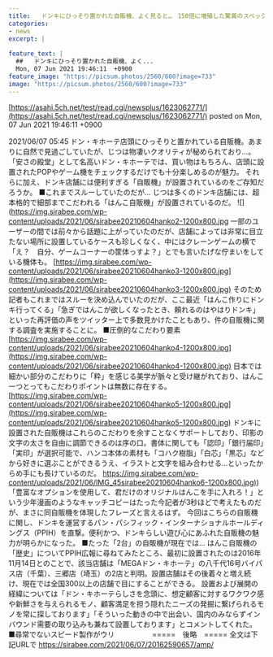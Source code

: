 ```yaml
---
title:   ドンキにひっそり置かれた自販機、よく見ると…　150倍に増殖した驚異のスペック判明  
categories:
- news
excerpt: |
  
feature_text: |
  ##   ドンキにひっそり置かれた自販機、よく...
  Mon, 07 Jun 2021 19:46:11  +0900
feature_image: "https://picsum.photos/2560/600?image=733"
image: "https://picsum.photos/2560/600?image=733"
---
```


[https://asahi.5ch.net/test/read.cgi/newsplus/1623062771/](https://asahi.5ch.net/test/read.cgi/newsplus/1623062771/)
posted on Mon, 07 Jun 2021 19:46:11  +0900

<!--more-->

2021/06/07 05:45 ドン・キホーテ店頭にひっそりと置かれている自販機。あまりに自然で見過ごしていたが、じつは物凄いクオリティが秘められており…。 「安さの殿堂」として名高いドン・キホーテでは、買い物はもちろん、店頭に設置されたPOPやゲーム機をチェックするだけでも十分楽しめるのが魅力。 それらに加え、ドンキ店舗には便利すぎる「自販機」が設置されているのをご存知だろうか。 ■これまでスルーしていたのだが… じつは多くのドンキ店舗には、超本格的で細部までこだわれる「はんこ自販機」が設置されているのだ。 ![](https://img.sirabee.com/wp-content/uploads/2021/06/sirabee20210604hanko2-1200x800.jpg 一部のユーザーの間では前々から話題に上がっていたのだが、店舗によっては非常に目立たない場所に設置しているケースも珍しくなく、中にはクレーンゲームの横で「え？　自分、ゲームコーナーの筐体っすよ？」とでも言いたげな佇まいをしている機体も。 [https://img.sirabee.com/wp-content/uploads/2021/06/sirabee20210604hanko3-1200x800.jpg](https://img.sirabee.com/wp-content/uploads/2021/06/sirabee20210604hanko3-1200x800.jpg) そのため記者もこれまではスルーを決め込んでいたのだが、ここ最近「はんこ作りにドンキ行ってくる」「急ぎではんこが欲しくなったとき、頼れるのはやはりドンキ」といった再評価の声をツイッター上で多数見かけたこともあり、件の自販機に関する調査を実施することに。 ■圧倒的なこだわり要素 [https://img.sirabee.com/wp-content/uploads/2021/06/sirabee20210604hanko4-1200x800.jpg](https://img.sirabee.com/wp-content/uploads/2021/06/sirabee20210604hanko4-1200x800.jpg) 日本では細かい部分のこだわりに「粋」を感じる美学が脈々と受け継がれており、はんこ一つとってもこだわりポイントは無数に存在する。 [https://img.sirabee.com/wp-content/uploads/2021/06/sirabee20210604hanko5-1200x800.jpg](https://img.sirabee.com/wp-content/uploads/2021/06/sirabee20210604hanko5-1200x800.jpg) ドンキに設置された自販機はこれらのこだわりを余すことなくサポートしており、印影の文字の太さを自由に調節できるのは序の口。書体に関しても「認印」「銀行届印」「実印」が選択可能で、ハンコ本体の素材も「コハク樹脂」「白芯」「黒芯」などから好きに選ぶことができるうえ、イラストと文字を組み合わせる…といったからめ手にも長けているのだ。 [https://img.sirabee.com/wp-content/uploads/2021/06/IMG_45sirabee20210604hanko6-1200x800.jpg)](https://img.sirabee.com/wp-content/uploads/2021/06/IMG_45sirabee20210604hanko6-1200x800.jpg)) 「豊富なオプションを使用して、君だけのオリジナルはんこを手に入れろ！」という少年漫画のようなキャッチコピーはたった今記者が3秒ほどで考えたものだが、まさに同自販機を体現したフレーズと言えるはず。 今回はこちらの自販機に関し、ドンキを運営するパン・パシフィック・インターナショナルホールディングス（PPIH）を直撃。便利かつ、ドンキらしい遊び心にあふれた自販機の魅力が明らかになった。 ■たった「2台」の自販機が現在では… はんこ自販機の「歴史」についてPPIH広報に尋ねてみたところ、最初に設置されたのは2016年11月14日とのことで、該当店舗は「MEGAドン・キホーテ」の八千代16号バイパス店（千葉）、三郷店（埼玉）の2店と判明。設置店舗はその後着々と増え続け、現在では全国300以上の店舗で目にすることができる。 設置および展開の経緯については「ドン・キホーテらしさを念頭に、想定顧客に対するワクワク感や新鮮さを与えられるモノ、顧客満足を担う隠れたニーズの発掘に繋げられるモノを常に探しております」「そういった動きの中で出会い、国内のみならずインバウンド需要の取り込みも兼ねて設置しております」とコメントしてくれた。 ■尋常でないスピード製作がウリ 　　　　　=====　後略　===== 全文は下記URLで https://sirabee.com/2021/06/07/20162590657/amp/
